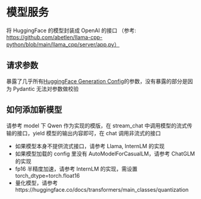 # 模型服务

将 HuggingFace 的模型封装成 OpenAI 的接口 （参考: https://github.com/abetlen/llama-cpp-python/blob/main/llama_cpp/server/app.py）

## 请求参数

暴露了几乎所有[HuggingFace Generation Config](https://huggingface.co/docs/transformers/main/main_classes/text_generation)的参数，没有暴露的部分是因为 Pydantic 无法对参数做校验

## 如何添加新模型

请参考 model 下 Qwen 作为实现的模版，在 stream_chat 中调用模型的流式传输的接口，yield 模型的输出内容即可，在 chat 调用非流式的接口

- 如果模型本身不提供流式接口，请参考 Llama, InternLM 的实现
- 如果模型加载的 config 里没有 AutoModelForCasualLM，请参考 ChatGLM 的实现
- fp16 半精度加速，请参考 InternLM 的实现，需设置 torch_dtype=torch.float16
- 量化模型，请参考https://huggingface.co/docs/transformers/main_classes/quantization
